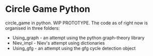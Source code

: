 # Circle Game Python
circle_game in python. WIP PROTOTYPE.
The code as of right now is organised in three folders:
- Using_graph - an attempt using the python graph-theory library
- Niev_impl - Niev's attempt using dictionaries
- Using_gfg - an attempt using the gfg cycle detection object
